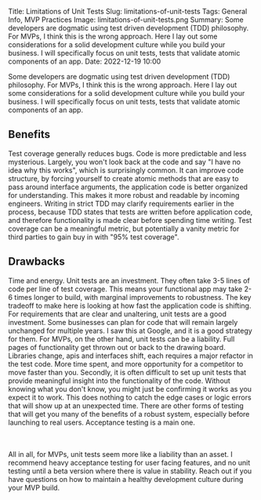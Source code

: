 Title: Limitations of Unit Tests
Slug: limitations-of-unit-tests
Tags: General Info, MVP Practices
Image: limitations-of-unit-tests.png
Summary: Some developers are dogmatic using test driven development (TDD) philosophy. For MVPs, I think this is the wrong approach. Here I lay out some considerations for a solid development culture while you build your business. I will specifically focus on unit tests, tests that validate atomic components of an app.
Date: 2022-12-19 10:00

Some developers are dogmatic using test driven development (TDD) philosophy. For MVPs, I think this is the wrong approach. Here I lay out some considerations for a solid development culture while you build your business. I will specifically focus on unit tests, tests that validate atomic components of an app.

## Benefits
Test coverage generally reduces bugs. Code is more predictable and less mysterious. Largely, you won't look back at the code and say "I have no idea why this works", which is surprisingly common. It can improve code structure, by forcing yourself to create atomic methods that are easy to pass around interface arguments, the application code is better organized for understanding. This makes it more robust and readable by incoming engineers. Writing in strict TDD may clarify requirements earlier in the process, because TDD states that tests are written before application code, and therefore functionality is made clear before spending time writing. Test coverage can be a meaningful metric, but potentially a vanity metric for third parties to gain buy in with "95% test coverage".

## Drawbacks
Time and energy. Unit tests are an investment. They often take 3-5 lines of code per line of test coverage. This means your functional app may take 2-6 times longer to build, with marginal improvements to robustness. The key tradeoff to make here is looking at how fast the application code is shifting. For requirements that are clear and unaltering, unit tests are a good investment. Some businesses can plan for code that will remain largely unchanged for multiple years. I saw this at Google, and it is a good strategy for them. For MVPs, on the other hand, unit tests can be a liability. Full pages of functionality get thrown out or back to the drawing board. Libraries change, apis and interfaces shift, each requires a major refactor in the test code. More time spent, and more opportunity for a competitor to move faster than you. Secondly, it is often difficult to set up unit tests that provide meaningful insight into the functionality of the code. Without knowing what you don't know, you might just be confirming it works as you expect it to work. This does nothing to catch the edge cases or logic errors that will show up at an unexpected time. There are other forms of testing that will get you many of the benefits of a robust system, especially before launching to real users. Acceptance testing is a main one.

<br><br>
All in all, for MVPs, unit tests seem more like a liability than an asset. I recommend heavy acceptance testing for user facing features, and no unit testing until a beta version where there is value in stability. Reach out if you have questions on how to maintain a healthy development culture during your MVP build.